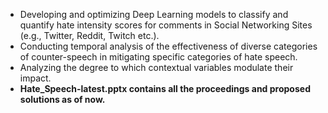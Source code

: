 - Developing and optimizing Deep Learning models to classify and quantify hate intensity scores for comments in Social Networking Sites (e.g., Twitter, Reddit, Twitch etc.).
- Conducting temporal analysis of the effectiveness of diverse categories of counter-speech in mitigating specific categories of hate speech.
- Analyzing the degree to which contextual variables modulate their impact.
- **Hate_Speech-latest.pptx contains all the proceedings and proposed solutions as of now.**
